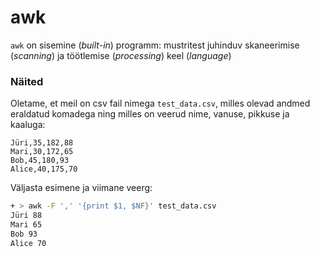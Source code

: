 # awk

`awk` on sisemine (_built-in_) programm: mustritest juhinduv skaneerimise (_scanning_) ja töötlemise (_processing_) keel (_language_)

### Näited

Oletame, et meil on csv fail nimega `test_data.csv`, milles olevad andmed eraldatud komadega ning milles on veerud nime, vanuse, pikkuse ja kaaluga:

```csv
Jüri,35,182,88
Mari,30,172,65
Bob,45,180,93
Alice,40,175,70
```

Väljasta esimene ja viimane veerg:

```bash
+ > awk -F ',' '{print $1, $NF}' test_data.csv
Jüri 88
Mari 65
Bob 93
Alice 70
```
